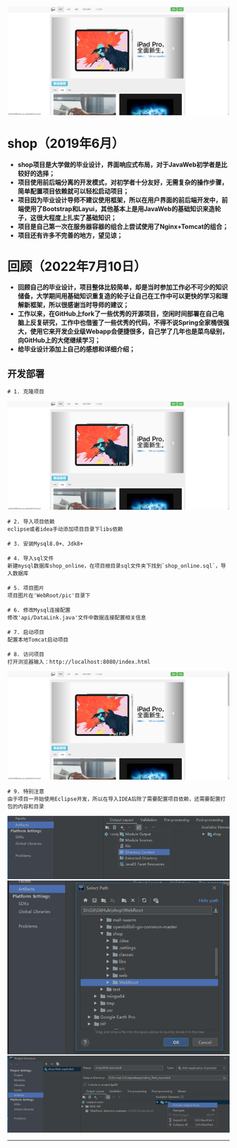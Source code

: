 ![image](https://github.com/icode0698/shopCode/blob/master/index.png)

# shop（2019年6月）
- **shop项目是大学做的毕业设计，界面响应式布局，对于JavaWeb初学者是比较好的选择；**
- **项目使用前后端分离的开发模式，对初学者十分友好，无需复杂的操作步骤，简单配置项目依赖就可以轻松启动项目；**
- **项目因为毕业设计导师不建议使用框架，所以在用户界面的前后端开发中，前端使用了Bootstrap和Layui，其他基本上是用JavaWeb的基础知识来造轮子，这很大程度上扎实了基础知识；**
- **项目是自己第一次在服务器容器的组合上尝试使用了Nginx+Tomcat的组合；**
- **项目还有许多不完善的地方，望见谅；**
# 回顾（2022年7月10日）
- **回顾自己的毕业设计，项目整体比较简单，却是当时参加工作必不可少的知识储备，大学期间用基础知识重复造的轮子让自己在工作中可以更快的学习和理解新框架，所以很感谢当时导师的建议；**
- **工作以来，在GitHub上fork了一些优秀的开源项目，空闲时间部署在自己电脑上反复研究，工作中也借鉴了一些优秀的代码，不得不说Spring全家桶很强大，使用它来开发企业级Webapp会便捷很多，自己学了几年也是菜鸟级别，向GitHub上的大佬继续学习；**
- **给毕业设计添加上自己的感想和详细介绍；**

## 开发部署

```
# 1. 克隆项目
```
![image](https://github.com/icode0698/shopCode/blob/master/index.png)
```
# 2. 导入项目依赖
eclipse或者idea手动添加项目目录下libs依赖

# 3. 安装Mysql8.0+、Jdk8+

# 4. 导入sql文件
新建mysql数据库shop_online，在项目根目录sql文件夹下找到`shop_online.sql`，导入数据库

# 5. 项目图片
项目图片在'WebRoot/pic'目录下

# 6. 修改Mysql连接配置
修改'api/DataLink.java'文件中数据连接配置相关信息

# 7. 启动项目
配置本地Tomcat启动项目

# 8. 访问项目
打开浏览器输入：http://localhost:8080/index.html
```
![image](https://github.com/icode0698/shopCode/blob/master/index.png)
```
# 9. 特别注意
由于项目一开始使用Eclipse开发，所以在导入IDEA后除了需要配置项目依赖，还需要配置打包的内容和目录
```
![image](https://github.com/icode0698/shopCode/blob/master/idea_dir.png)
![image](https://github.com/icode0698/shopCode/blob/master/idea_web.png)
![image](https://github.com/icode0698/shopCode/blob/master/idea_put.png)

------

